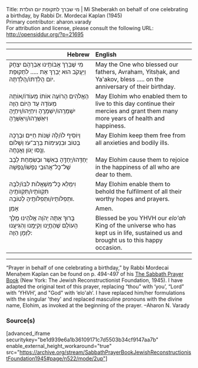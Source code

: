 <html>
<head></head>
<body>
Title: מי שברך לתקופת יום הולדת | Mi Sheberakh on behalf of one celebrating a birthday, by Rabbi Dr. Mordecai Kaplan (1945)<br />
Primary contributor: aharon.varady<br />
For attribution and license, please consult the following URL: <a href="http://opensiddur.org/?p=21695">http://opensiddur.org/?p=21695</a>
<p />
<hr />

<table style="margin-left: auto;margin-right: auto;" class="draggable">
<thead><tr><th id="x" style="text-align: right;">Hebrew</th><th style="text-align: left;">English</th></tr></thead>
<tbody>
<tr><td style="vertical-align:top;" width="46%">
<div class="liturgy"><span lang="he">
מִי שֶׁבֵּרַךְ אֲבוֹתֵֽינוּ 
אַבְרָהָם יִצְחָק וְיַעֲקֹב 
הוּא יְבָרֵךְ אֶת .....
לִתְקוּפַת יוֹם הֻלַּדְתּוֹ/הֻלַּדְתָּהּ. 
</span></div></td>
 
<td style="vertical-align:top;" width="53%">
<div class="english">
May the One who blessed our fathers, 
Avraham, Yitsḥak, and Ya'akov, 
bless ..... 
on the anniversary of their birthday. 
</div></td></tr>


<tr><td style="vertical-align:top;" width="46%">
<div class="liturgy"><span lang="he">
הָאֱלֹהִים הָרוֹעֶה אוֹתוֹ מֵעוֹדוֹ/אוֹתָהּ מֵעוֹדָהּ 
עַד הַיּוֹם הַזֶּה 
יִשְׁמְרֵֽהוּ/יִשְׁמְרֶֽהָ
וִיחַיֵּֽהוּ/וִיחַיֶּֽהָ
וִיאַשְּׁרֵֽהוּ/וִיאַשְּׁרֶֽהָ 
</span></div></td>
 
<td style="vertical-align:top;" width="53%">
<div class="english">
May Elohim who enabled them 
to live to this day 
continue their mercies 
and grant them many more years 
of health and happiness. 
</div></td></tr>


<tr><td style="vertical-align:top;" width="46%">
<div class="liturgy"><span lang="he">
וְיוֹסִיף לוֹ/לָהּ שְׁנוֹת חַיִּים וּבְרָכָה 
בְּטוֹב וּבִנְעִימוֹת בְּרָב־עֹז וְשָׁלוֹם 
וְנָֽסוּ יָגוֹן וַאֲנָחָה. 
</span></div></td>
 
<td style="vertical-align:top;" width="53%">
<div class="english">
May Elohim keep them free 
from all anxieties 
and bodily ills. 
</div></td></tr>


<tr><td style="vertical-align:top;" width="46%">
<div class="liturgy"><span lang="he">
יְחַדֵּֽהוּ/יְחַדֶּֽהָ בְאֽשֶׁר 
וּבְשִׂמְחַת לֵבָב 
שֶׁל־כׇּל־אֲהוּבֵי נַפְשׁוֹ/נַפְשָׁהּ 
</span></div></td>
 
<td style="vertical-align:top;" width="53%">
<div class="english">
May Elohim cause them to rejoice 
in the happiness 
of all who are dear to them. 
</div></td></tr>


<tr><td style="vertical-align:top;" width="46%">
<div class="liturgy"><span lang="he">
וִימַלֵּא 
כׇּל־מִשְׁאֲלוֹת לִבּוֹ/לִבָּהּ 
תִּקְווֹתָיו/תִּקְווֹתֶֽיהָ 
וּתְפִלּוֹתָיו/וּתְפִלּוֹתֶֽיהָ לְטוֹבָה. 
</span></div></td>
 
<td style="vertical-align:top;" width="53%">
<div class="english">
May Elohim enable them 
to behold the fulfilment 
of all their worthy hopes 
and prayers. 
</div></td></tr>


<tr><td style="vertical-align:top;" width="46%">
<div class="liturgy"><span lang="he">
אָמֵן׃
</span></div></td>
 
<td style="vertical-align:top;" width="53%">
<div class="english">
Amen.
</div></td></tr>


<tr><td style="vertical-align:top;" width="46%">
<div class="liturgy"><span lang="he">
בָּרוּךְ אַתָּה 
יְהֹוָה אֱלֹהֵינוּ
מֶלֶךְ הָעוֹלָם 
שֶׁהֶחֱיָֽנוּ
וְקִיְּמָֽנוּ 
וְהִגִּיעָֽנוּ 
לַזְּמָן הַזֶּה:
</span></div></td>
 
<td style="vertical-align:top;" width="53%">
<div class="english">
Blessed be you
YHVH our <em>elo'ah</em>
King of the universe
who has kept us in life,
sustained us
and brought us
to this happy occasion.
</div></td></tr>
</tbody></table>

<hr />

“Prayer in behalf of one celebrating a birthday,” by Rabbi Mordecai Menaḥem Kaplan can be found on p. 494-497 of his <a href="https://opensiddur.org/compilations/siddurim/sabbath-prayer-book-by-mordecai-kaplan-1945/">The Sabbath Prayer Book</a> (New York: The Jewish Reconstructionist Foundation, 1945). I have adapted the original text of this prayer, replacing “thou” with ‘you’, “Lord” with ‘YHVH’, and "God" with ‘elo'ah’. I have replaced him/her formulations with the singular 'they' and replaced masculine pronouns with the divine name, Elohim, as invoked at the beginning of the prayer. –Aharon N. Varady

<h3>Source(s)</h3>

[advanced_iframe securitykey="be1d939e6a1b36109171c7d5503b34cf9147aa7b" enable_external_height_workaround="true" src="https://archive.org/stream/SabbathPrayerBookJewishReconstructionistFoundation1945#page/n522/mode/2up"]
</body>
</html>